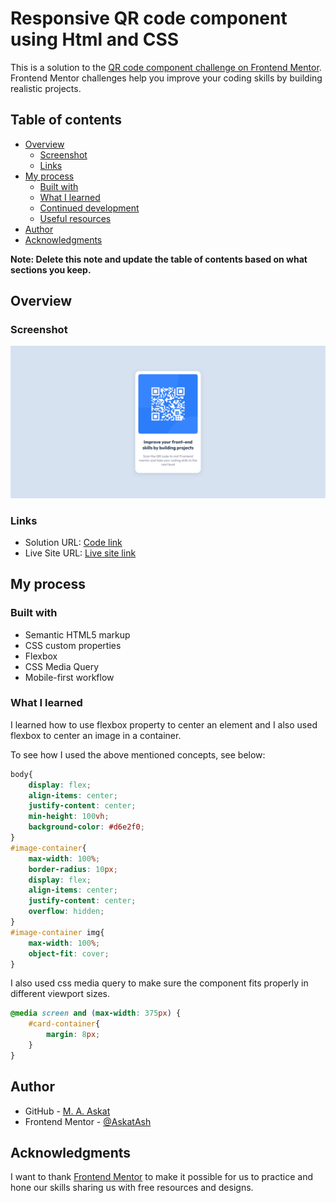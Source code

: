 # Responsive QR code component using Html and CSS

This is a solution to the [QR code component challenge on Frontend Mentor](https://www.frontendmentor.io/challenges/qr-code-component-iux_sIO_H). Frontend Mentor challenges help you improve your coding skills by building realistic projects. 

## Table of contents

- [Overview](#overview)
  - [Screenshot](#screenshot)
  - [Links](#links)
- [My process](#my-process)
  - [Built with](#built-with)
  - [What I learned](#what-i-learned)
  - [Continued development](#continued-development)
  - [Useful resources](#useful-resources)
- [Author](#author)
- [Acknowledgments](#acknowledgments)

**Note: Delete this note and update the table of contents based on what sections you keep.**

## Overview

### Screenshot

![Screenshot of responsive QR code html css design](./images/Resposive-QR-Code-Screenshot.png)


### Links

- Solution URL: [Code link](https://github.com/AskatAsh/Responsive-Web-Components/tree/main/CSS%20-%20Responsive%20QR%20Code)
- Live Site URL: [Live site link](https://responsive-qrcode-component.netlify.app/)

## My process

### Built with

- Semantic HTML5 markup
- CSS custom properties
- Flexbox
- CSS Media Query
- Mobile-first workflow


### What I learned

I learned how to use flexbox property to center an element and I also used flexbox to center an image in a container.

To see how I used the above mentioned concepts, see below:

```css
body{
    display: flex;
    align-items: center;
    justify-content: center;
    min-height: 100vh;
    background-color: #d6e2f0;
}
#image-container{
    max-width: 100%;
    border-radius: 10px;
    display: flex;
    align-items: center;
    justify-content: center;
    overflow: hidden;
}
#image-container img{
    max-width: 100%;
    object-fit: cover;
}
```
I also used css media query to make sure the component fits properly in different viewport sizes.
```css
@media screen and (max-width: 375px) {
    #card-container{
        margin: 8px;
    }
}
```

## Author

- GitHub - [M. A. Askat](https://github.com/AskatAsh)
- Frontend Mentor - [@AskatAsh](https://www.frontendmentor.io/profile/AskatAsh)


## Acknowledgments

I want to thank [Frontend Mentor](https://www.frontendmentor.io) to make it possible for us to practice and hone our skills sharing us with free resources and designs.
